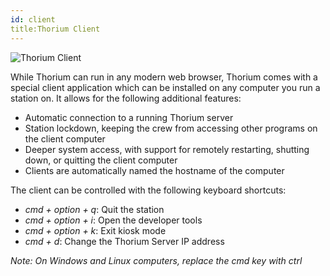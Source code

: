 ```yaml
---
id: client
title:Thorium Client
---
```


![Thorium Client](/docs/thorium_client.jpg)

While Thorium can run in any modern web browser, Thorium comes with a special
client application which can be installed on any computer you run a station on.
It allows for the following additional features:

* Automatic connection to a running Thorium server
* Station lockdown, keeping the crew from accessing other programs on the client
  computer
* Deeper system access, with support for remotely restarting, shutting down, or
  quitting the client computer
* Clients are automatically named the hostname of the computer

The client can be controlled with the following keyboard shortcuts:

* _cmd + option + q_: Quit the station
* _cmd + option + i_: Open the developer tools
* _cmd + option + k_: Exit kiosk mode
* _cmd + d_: Change the Thorium Server IP address

_Note: On Windows and Linux computers, replace the cmd key with ctrl_

